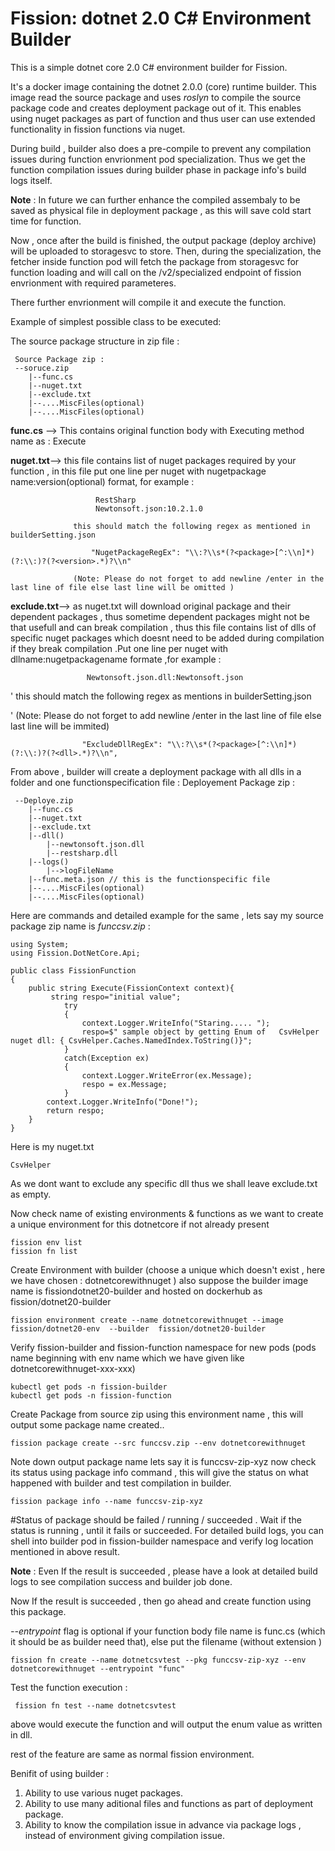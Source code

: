 # Fission: dotnet 2.0 C# Environment Builder

This is a simple dotnet core 2.0 C# environment builder for Fission.

It's a docker image containing the dotnet 2.0.0 (core) runtime builder. This image read the source package and uses 
*roslyn* to compile the source package code and creates deployment package out of it.
This enables using  nuget packages as part of function and thus user can use extended functionality in fission functions via nuget.

During build , builder also does a pre-compile to prevent any compilation issues during function envrionment pod specialization.
Thus we get the function compilation issues during builder phase in package info's build logs itself.

**Note** : In future we can further enhance the compiled assembaly to be saved as physical file in deployment package , 
as this will save cold start time for function. 

Now , once after the build is finished, the output package (deploy archive) will be uploaded to storagesvc to store.
Then, during the specialization, the fetcher inside function pod will fetch the package from storagesvc for function loading
 and will call on the  /v2/specialized endpoint of fission envrionment with required parameteres.

There further envrionment will compile it and execute the function.


Example of simplest possible class to be executed:

The source package structure in zip file :

```
 Source Package zip :
 --soruce.zip
	|--func.cs
	|--nuget.txt
	|--exclude.txt
	|--....MiscFiles(optional)
	|--....MiscFiles(optional)
```

**func.cs** --> This contains original function body with Executing method name as : Execute

 
**nuget.txt**--> this file contains list of nuget packages required by your function , in this file
put one line per nuget with nugetpackage name:version(optional) format, for example :

```
				   RestSharp
				   Newtonsoft.json:10.2.1.0
```


		  	      this should match the following regex as mentioned in builderSetting.json


```
     		      "NugetPackageRegEx": "\\:?\\s*(?<package>[^:\\n]*)(?:\\:)?(?<version>.*)?\\n"
```

	     	      (Note: Please do not forget to add newline /enter in the last line of file else last line will be omitted )
  
 **exclude.txt**--> as nuget.txt will download original package and their dependent packages , thus sometime dependent packages might not be
that usefull and can break compilation , thus this file contains list of dlls of specific nuget packages which doesnt need to be
 added during compilation if  they  break compilation .Put one line per nuget with dllname:nugetpackagename
 formate ,for example :
 
```
			     Newtonsoft.json.dll:Newtonsoft.json
```
'			     this should match the following regex as mentions in builderSetting.json

'		     	(Note: Please do not forget to add newline /enter in the last line of file else last line will be immited)
```
          		"ExcludeDllRegEx": "\\:?\\s*(?<package>[^:\\n]*)(?:\\:)?(?<dll>.*)?\\n",
```
 From above , builder will create a deployment package with all dlls in a folder and one functionspecification file :
 Deployement Package zip :

```
 --Deploye.zip
	|--func.cs
	|--nuget.txt
	|--exclude.txt
	|--dll()
		|--newtonsoft.json.dll
		|--restsharp.dll
	|--logs()
		|-->logFileName
	|--func.meta.json // this is the functionspecific file
	|--....MiscFiles(optional)
	|--....MiscFiles(optional)
```
Here are commands and detailed example for the same , lets say my source package zip name is *funccsv.zip* :


```
using System;
using Fission.DotNetCore.Api;

public class FissionFunction 
{
    public string Execute(FissionContext context){
		 string respo="initial value";
	        try
            {
				context.Logger.WriteInfo("Staring..... ");
				respo=$" sample object by getting Enum of   CsvHelper nuget dll: { CsvHelper.Caches.NamedIndex.ToString()}";
            }  
            catch(Exception ex)
            {
				context.Logger.WriteError(ex.Message);
                respo = ex.Message;
            }
		context.Logger.WriteInfo("Done!");
		return respo;
    }
}
```

Here is my nuget.txt

```
CsvHelper
```

As we dont want to exclude any specific dll thus we shall leave exclude.txt as empty.

Now check name of existing environments & functions as we want to create a unique environment for this dotnetcore if not already present

```
fission env list
fission fn list
 ```
 Create Environment with builder (choose a unique which doesn't exist , here we have chosen : dotnetcorewithnuget  ) 
 also suppose the builder image name is fissiondotnet20-builder and hosted on dockerhub as fission/dotnet20-builder
 ```
fission environment create --name dotnetcorewithnuget --image fission/dotnet20-env  --builder  fission/dotnet20-builder
 ```
 Verify fission-builder and fission-function namespace for new pods (pods name beginning with env name which we have given like dotnetcorewithnuget-xxx-xxx)
 ```
kubectl get pods -n fission-builder
kubectl get pods -n fission-function
 ```
Create Package from source zip using this environment name , this will output some package name created..
 ```
fission package create --src funccsv.zip --env dotnetcorewithnuget
 ```
 Note down output package name lets say it is funccsv-zip-xyz now check its status using package info command , this will give the status
 on what happened with builder and test compilation in builder.
 
 ```
fission package info --name funccsv-zip-xyz
```

#Status of package should be failed / running / succeeded .
 Wait if the status is running , until it fails or succeeded.
 For detailed build logs, you can shell into builder pod in fission-builder namespace and verify log location mentioned in above result.

**Note** : Even If the result is succeeded , please have a look at detailed build logs to see compilation success and builder job done.

Now If the result is succeeded , then go ahead and create function using this package.

*--entrypoint* flag is optional if your function body file name is func.cs  (which it should be as builder need that), else put the filename (without extension )
 ```
 fission fn create --name dotnetcsvtest --pkg funccsv-zip-xyz --env dotnetcorewithnuget --entrypoint "func"
 ```
Test the function execution :

``` 
 fission fn test --name dotnetcsvtest
```
above would execute the function and will output the enum value as written in dll.

rest of the feature are same as normal fission environment.

Benifit of using builder :

1. Ability to use various nuget packages.
2. Ability to use many aditional files and functions as part of deployment package.
3. Ability to know the compilation issue in advance via package logs , instead of environment giving compilation issue.



